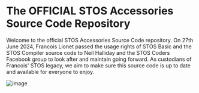 # The OFFICIAL STOS Accessories Source Code Repository
Welcome to the official STOS Accessories Source Code repository. On 27th June 2024, Francois Lionet passed the usage rights of STOS Basic and the STOS Compiler source code to Neil Halliday and the STOS Coders Facebook group to look after and maintain going forward. As custodians of Francois' STOS legacy, we aim to make sure this source code is up to date and available for everyone to enjoy.

![image](https://github.com/STOSCoders/STOSCompiler/assets/59973845/67baf5d8-e468-4d8a-a98e-60ce713bb558)

